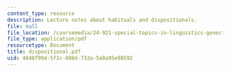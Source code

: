 ```yaml
---
content_type: resource
description: Lecture notes about habituals and dispositionals.
file: null
file_location: /coursemedia/24-921-special-topics-in-linguistics-genericity-spring-2007/4848f90d5f2c888d733a5a8a95e08592_dispositional.pdf
file_type: application/pdf
resourcetype: Document
title: dispositional.pdf
uid: 4848f90d-5f2c-888d-733a-5a8a95e08592
---
```

